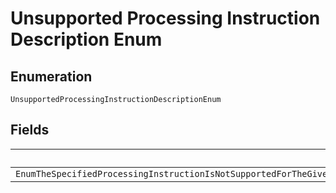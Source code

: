
# Unsupported Processing Instruction Description Enum

## Enumeration

`UnsupportedProcessingInstructionDescriptionEnum`

## Fields

| Name |
|  --- |
| `EnumTheSpecifiedProcessingInstructionIsNotSupportedForTheGivenPaymentSourcePleaseReferToHttpsdeveloperpaypalcomapiordersv2definitionprocessingInstructionForTheListOfPaymentSourceThatCanBeSpecifiedWithThisValue` |

